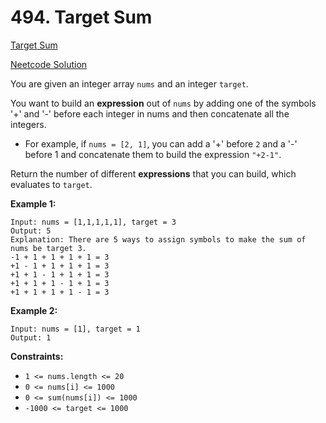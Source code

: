 # 494. Target Sum

[Target Sum](https://leetcode.com/problems/target-sum/description/)

[Neetcode Solution](https://www.youtube.com/watch?v=g0npyaQtAQM&pp=ygUTbmVldGNvZGUgVGFyZ2V0IFN1bQ%3D%3D)

You are given an integer array `nums` and an integer `target`.

You want to build an <b>expression</b> out of `nums` by adding one of the
symbols '+' and '-' before each integer in nums and then concatenate all the
integers.

- For example, if `nums = [2, 1]`, you can add a '+' before `2` and a '-' before
  1 and concatenate them to build the expression `"+2-1"`.

Return the number of different <b>expressions</b> that you can build, which
evaluates to `target`.

**Example 1:**

```
Input: nums = [1,1,1,1,1], target = 3
Output: 5
Explanation: There are 5 ways to assign symbols to make the sum of nums be target 3.
-1 + 1 + 1 + 1 + 1 = 3
+1 - 1 + 1 + 1 + 1 = 3
+1 + 1 - 1 + 1 + 1 = 3
+1 + 1 + 1 - 1 + 1 = 3
+1 + 1 + 1 + 1 - 1 = 3
```

**Example 2:**

```
Input: nums = [1], target = 1
Output: 1
```

**Constraints:**

- `1 <= nums.length <= 20`
- `0 <= nums[i] <= 1000`
- `0 <= sum(nums[i]) <= 1000`
- `-1000 <= target <= 1000`
